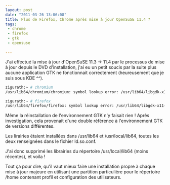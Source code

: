 ```yaml
---
layout: post
date: "2011-03-26 13:06:08"
title: Plus de Firefox, Chrome après mise à jour OpenSuSE 11.4 ?
tags:
 - chrome
 - firefox
 - gtk
 - opensuse

---
```


J'ai effectué la mise à jour d'OpenSuSE 11.3 -> 11.4 par le processus de mise à jour depuis le DVD d'installation, j'ai eu un petit soucis par la suite plus aucune application GTK ne fonctionnait correctement (heureusement que je suis sous KDE ^^).

``` bash
zigurath:~ # chromium
/usr/lib64/chromium/chromium: symbol lookup error: /usr/lib64/libgdk-x11-2.0.so.0: undefined symbol: g_source_set_name

zigurath:~ # firefox
/usr/lib64/firefox/firefox: symbol lookup error: /usr/lib64/libgdk-x11-2.0.so.0: undefined symbol: g_source_set_name
```

Même la réinstallation de l'environnement GTK n'y faisait rien ! Après investigation, cela provenait d'une double référence à l'environnement GTK de versions différentes.

Les lirairies étaient installées dans /usr/lib64 et /usr/local/lib64, toutes les deux renseignées dans le fichier ld.so.conf.

J'ai donc supprimé les librairies du répertoire /usr/local/lib64 (moins récentes), et voila !

Tout ça pour dire, qu'il vaut mieux faire une installation propre à chaque mise à jour majeure en utilisant une partition particulière pour le répertoire /home contenant profil et configuration des utilisateurs.

